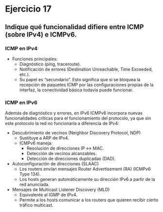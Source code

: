 # Ejercicio 17

## Indique qué funcionalidad difiere entre ICMP (sobre IPv4) e ICMPv6.

### ICMP en IPv4
- Funciones principales:
    - Diagnóstico (ping, traceroute).
    - Notificación de errores (Destination Unreachable, Time Exceeded, etc.).
    - Su papel es “secundario”. Esto significa que si se bloquea la recepción de paquetes ICMP por las configuraciones propias de la interfaz, la conectividad básica todavía puede funcionar.

### ICMP en IPv6
Además de diagnóstico y errores, en IPv6 ICMPv6 incorpora nuevas funcionalidades críticas para el funcionamiento del protocolo, ya que sin este protocolo la red no funcionaría a diferencia de IPv4:
- Descubrimiento de vecinos (Neighbor Discovery Protocol, NDP)
    - Sustituye a ARP de IPv4.
    - ICMPv6 maneja:
        - Resolución de direcciones IP ↔ MAC.
        - Detección de vecinos alcanzables.
        - Detección de direcciones duplicadas (DAD).
- Autoconfiguración de direcciones (SLAAC)
    - Los routers envían mensajes Router Advertisement (RA) (ICMPv6 Type 134).
    - Los hosts generan automáticamente su dirección IPv6 a partir de la red anunciada.
- Mensajes de Multicast Listener Discovery (MLD)
    - Equivalente al IGMP de IPv4.
    - Permite a los hosts comunicar a los routers que quieren recibir cierto tráfico multicast.